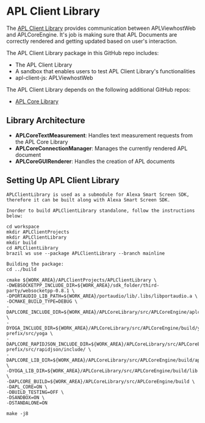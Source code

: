 # APL Client Library

The [APL Client Library](https://code.amazon.com/packages/APLClientLibrary/trees/mainline) provides communication between APLViewhostWeb and APLCoreEngine. It's job is making sure that APL Documents are correctly rendered and getting updated based on user's interaction.

The APL Client Library package in this GitHub repo includes:
* The APL Client Library
* A sandbox that enables users to test APL Client Library's functionalities
* apl-client-js: APLViewhostWeb

The APL Client Library depends on the following additional GitHub repos:
* [APL Core Library](https://github.com/alexa/apl-core-library)

## Library Architecture

* **APLCoreTextMeasurement**: Handles text measurement requests from the APL Core Library
* **APLCoreConnectionManager**: Manages the currently rendered APL document
* **APLCoreGUIRenderer**: Handles the creation of APL documents

## Setting Up APL Client Library

```
APLClientLibrary is used as a submodule for Alexa Smart Screen SDK, 
therefore it can be built along with Alexa Smart Screen SDK.

Inorder to build APLClientLibrary standalone, follow the instructions below:

cd workspace 
mkdir APLClientProjects
mkdir APLClientLibrary
mkdir build
cd APLClientLibrary
brazil ws use --package APLClientLibrary --branch mainline

Building the package:
cd ../build

cmake ${WORK_AREA}/APLClientProjects/APLClientLibrary \
-DWEBSOCKETPP_INCLUDE_DIR=${WORK_AREA}/sdk_folder/third-party/websocketpp-0.8.1 \
-DPORTAUDIO_LIB_PATH=${WORK_AREA}/portaudio/lib/.libs/libportaudio.a \
-DCMAKE_BUILD_TYPE=DEBUG \
-DAPLCORE_INCLUDE_DIR=${WORK_AREA}/APLCoreLibrary/src/APLCoreEngine/aplcore/include \
-DYOGA_INCLUDE_DIR=${WORK_AREA}/APLCoreLibrary/src/APLCoreEngine/build/yoga-prefix/src/yoga \
-DAPLCORE_RAPIDJSON_INCLUDE_DIR=${WORK_AREA}/APLCoreLibrary/src/APLCoreEngine/build/rapidjson-prefix/src/rapidjson/include/ \
-DAPLCORE_LIB_DIR=${WORK_AREA}/APLCoreLibrary/src/APLCoreEngine/build/aplcore \
-DYOGA_LIB_DIR=${WORK_AREA}/APLCoreLibrary/src/APLCoreEngine/build/lib \
-DAPLCORE_BUILD=${WORK_AREA}/APLCoreLibrary/src/APLCoreEngine/build \
-DAPL_CORE=ON \
-DBUILD_TESTING=OFF \
-DSANDBOX=ON \
-DSTANDALONE=ON

make -j8

```